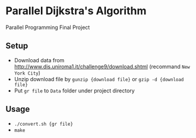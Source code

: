 # Parallel Dijkstra's Algorithm
Parallel Programming Final Project

## Setup
- Download data from http://www.dis.uniroma1.it/challenge9/download.shtml (recommand `New York City`)
- Unzip download file by `gunzip {download file}` or `gzip -d {download file}`
- Put `gr file` to `Data` folder under project directory

## Usage
- `./convert.sh {gr file}`
- `make`
